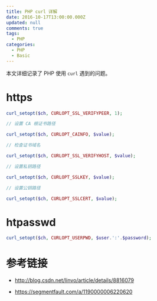 ```yaml
---
title: PHP curl 详解
date: 2016-10-17T13:00:00.000Z
updated: null
comments: true
tags:
  - PHP
categories:
  - PHP
  - Basic
---
```


本文详细记录了 PHP 使用 `curl` 遇到的问题。

<!--more-->

# https

```php
curl_setopt($ch, CURLOPT_SSL_VERIFYPEER, 1);

// 设置 CA 根证书路径

curl_setopt($ch, CURLOPT_CAINFO, $value);

// 检查证书域名

curl_setopt($ch, CURLOPT_SSL_VERIFYHOST, $value);

// 设置私钥路径

curl_setopt($ch, CURLOPT_SSLKEY, $value);

// 设置公钥路径

curl_setopt($ch, CURLOPT_SSLCERT, $value);
```

# htpasswd

```php
curl_setopt($ch, CURLOPT_USERPWD, $user.':'.$password);
```

# 参考链接

* http://blog.csdn.net/linvo/article/details/8816079

* https://segmentfault.com/a/1190000006220620
